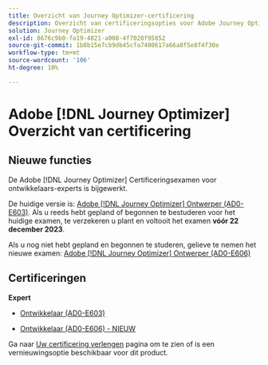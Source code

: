 ```yaml
---
title: Overzicht van Journey Optimizer-certificering
description: Overzicht van certificeringsopties voor Adobe Journey Optimizer
solution: Journey Optimizer
exl-id: 8676c9b0-fa19-4821-a008-4f7028f95852
source-git-commit: 1b8b15e7cb9db45cfa7400617a66a8f5e8f4f30e
workflow-type: tm+mt
source-wordcount: '106'
ht-degree: 10%

---
```


# Adobe [!DNL Journey Optimizer] Overzicht van certificering

## Nieuwe functies

De Adobe [!DNL Journey Optimizer] Certificeringsexamen voor ontwikkelaars-experts is bijgewerkt.

De huidige versie is: [Adobe [!DNL Journey Optimizer] Ontwerper (AD0-E603)](/help/certifications/ajo/ajo-e-developer.md). Als u reeds hebt gepland of begonnen te bestuderen voor het huidige examen, te verzekeren u plant en voltooit het examen **vóór 22 december 2023**.

Als u nog niet hebt gepland en begonnen te studeren, gelieve te nemen het nieuwe examen: [Adobe [!DNL Journey Optimizer] Ontwerper (AD0-E606)](/help/certifications/ajo/ajo-e-developer-23-10.md)

## Certificeringen

**Expert**

* [Ontwikkelaar (AD0-E603)](/help/certifications/ajo/ajo-e-developer.md) <!--AD0-E603-->

* [Ontwikkelaar (AD0-E606) - NIEUW](jo-e-developer-23-10.md) <!--AD0-E606-->

Ga naar [Uw certificering verlengen](/help/certifications/renew.md) pagina om te zien of is een vernieuwingsoptie beschikbaar voor dit product.
